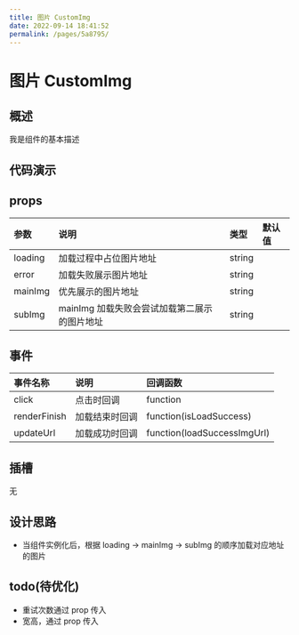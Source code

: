 ```yaml
---
title: 图片 CustomImg
date: 2022-09-14 18:41:52
permalink: /pages/5a8795/
---
```

# 图片 CustomImg

## 概述
我是组件的基本描述

## 代码演示

<CustomImgBaseDemo />

## props
| 参数  | 说明  | 类型  | 默认值  |
| :------------ | :------------ | :------------ | :------------ |
| loading  | 加载过程中占位图片地址  | string  |   |
| error  | 加载失败展示图片地址  | string  |   |
| mainImg  | 优先展示的图片地址  | string  |   |
| subImg  | mainImg 加载失败会尝试加载第二展示的图片地址  | string  |   |

## 事件
| 事件名称  | 说明  | 回调函数  |
| :------------ | :------------ | :------------ |
| click  | 点击时回调  | function  |
| renderFinish  | 加载结束时回调  | function(isLoadSuccess)  |
| updateUrl | 加载成功时回调  | function(loadSuccessImgUrl)  |

## 插槽
无

## 设计思路
* 当组件实例化后，根据 loading -> mainImg -> subImg 的顺序加载对应地址的图片

## todo(待优化)
* 重试次数通过 prop 传入
* 宽高，通过 prop 传入